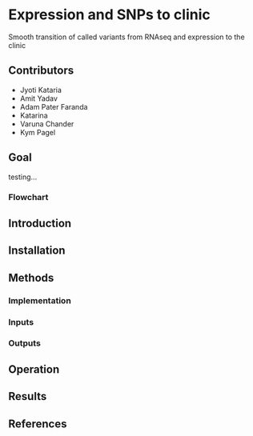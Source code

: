 # Expression and SNPs to clinic
Smooth transition of called variants from RNAseq and expression to the clinic

## Contributors 

- Jyoti Kataria 
- Amit Yadav
- Adam Pater Faranda
- Katarina
- Varuna Chander 
- Kym Pagel 

## Goal 
testing...
### Flowchart 

## Introduction 

## Installation 

## Methods
### Implementation
### Inputs 
### Outputs 

## Operation 

## Results 

## References 
